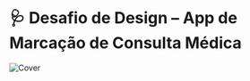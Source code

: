 # 🩺 Desafio de Design – App de Marcação de Consulta Médica
![Cover](https://github.com/user-attachments/assets/2e9afb2c-da47-4600-906a-c82acbcc5c5e)
